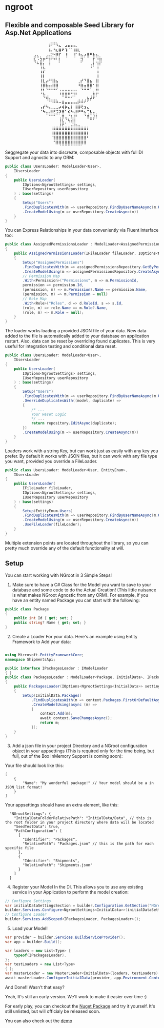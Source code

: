 # ngroot
## Flexible and composable Seed Library for Asp.Net Applications

⠀⠀⠀⠀⠀⠀⠀⠀⠀⠀⠀⠀⠀⠀⡾⠛⠳⣄⠀⣠⣤⣤⣄⠀⠀⠀⠀⠀⠀⠀⠀⠀⠀⠀⠀⠀⠀⠀⠀⠀
⠀⠀⠀⠀⠀⠀⠀⠀⠀⠀⠀⠀⠀⠀⣧⠘⣆⣿⠟⢹⠈⠁⣿⣇⠀⠀⠀⠀⠀⠀⠀⠀⠀⠀⠀⠀⠀⠀⠀⠀
⠀⠀⠀⠀⠀⠀⠀⠀⠀⣠⣄⡀⠀⣠⣬⡓⡿⡏⠀⢸⠀⠀⡏⠸⣦⡴⣿⠛⣷⣦⡀⠀⠀⠀⠀⠀⠀⠀⠀⠀
⠀⠀⠀⠀⠀⠀⠀⠀⠀⢧⡐⣽⠟⠉⡟⠙⠃⡇⠀⠀⠀⠀⠀⠀⡽⠀⠀⠀⡏⣘⣿⠀⠀⠀⠀⠀⠀⠀⠀⠀
⠀⠀⠀⠀⠀⠀⠀⠀⠀⠀⠉⢻⡇⠀⠃⠀⠀⠀⠀⠀⠀⠀⠀⠀⠀⠀⠀⢰⠇⢸⠃⠀⠀⠀⠀⠀⠀⠀⠀⠀
⠀⠀⠀⠀⠀⠀⠀⠀⠀⠀⠀⢸⡟⠀⠀⠀⠀⠀⠀⠀⠀⠀⠀⠀⠀⠀⠀⠀⠀⢸⠀⠀⠀⠀⠀⠀⠀⠀⠀⠀
⠀⠀⠀⠀⠀⠀⠀⠀⠀⠀⠀⢸⡇⠀⠀⠀⠀⠀⠀⠀⠀⠀⠀⠀⠀⠀⠀⠀⠀⢸⠀⠀⠀⠀⠀⠀⠀⠀⠀⠀
⠀⠀⠀⠀⠀⠀⠀⠀⠀⠀⠀⢸⣇⡴⠛⣿⣦⠀⠀⠀⠀⠀⠀⢀⡞⠙⣿⣦⠀⣿⠀⠀⠀⠀⠀⠀⠀⠀⠀⠀
⠀⠀⠀⠀⠀⠀⠀⠀⠀⠀⠀⢸⡿⣷⣶⣿⣿⠀⠀⠀⠀⠀⠀⠘⣿⣶⣿⡿⠁⣿⠀⠀⠀⠀⠀⠀⠀⠀⠀⠀
⠀⠀⠀⠀⠀⠀⠀⠀⠀⠀⠀⢸⡇⠈⠉⠉⠁⢰⣶⣶⣶⣶⣶⠀⠈⠉⠉⠀⣄⣿⠀⠀⠀⠀⠀⠀⠀⠀⠀⠀
⠀⠀⠀⠀⠀⠀⠀⠀⠀⠀⠀⠀⠻⣴⡀⠀⠀⠈⠛⠿⠭⠔⠋⠀⠀⠀⣄⣰⡿⠃⠀⠀⠀⠀⠀⠀⠀⠀⠀⠀
⠀⠀⠀⠀⠀⠀⠀⠀⠀⠀⠀⠀⠀⠈⠛⠿⠷⠤⣶⣤⣤⣤⣤⡾⠾⠞⠋⠁⠀⠀⠀⠀⠀⠀⠀⠀⠀⠀⠀⠀
⠀⠀⠀⠀⠀⠀⠀⠀⠀⠀⠀⢠⡞⠳⣄⣀⣀⡴⢾⡷⣄⡇⢸⣿⢟⣲⣄⠀⠀⠀⠀⠀⠀⠀⠀⠀⠀⠀⠀⠀
⠀⠀⠀⠀⠀⠀⠀⠀⠀⠀⠀⠈⠳⣤⣼⣟⣩⡽⣿⠁⢮⠳⣼⠟⠛⣦⢉⣧⣤⡀⠀⠀⠀⠀⠀⠀⠀⠀⠀⠀
⠀⠀⠀⠀⠀⠀⠀⠀⠀⠀⠀⠀⠀⠀⠉⠉⠀⢠⡿⢤⡈⢧⡟⠀⠀⠈⠿⣤⡼⠇⠀⠀⠀⠀⠀⠀⠀⠀⠀⠀
⠀⠀⠀⠀⠀⠀⠀⠀⠀⠀⠀⠀⠀⠀⠀⠀⠀⢸⣷⠄⠙⠻⣇⠀⠀⠀⠀⠀⠀⠀⠀⠀⠀⠀⠀⠀⠀⠀⠀⠀
⠀⠀⠀⠀⠀⠀⠀⠀⠀⠀⠀⠀⠀⠀⠀⣶⣶⣾⣷⣶⣶⣿⣿⣿⣶⣶⡆⠀⠀⠀⠀⠀⠀⠀⠀⠀⠀⠀⠀⠀
⠀⠀⠀⠀⠀⠀⠀⠀⠀⠀⠀⠀⠀⠀⠀⣿⣿⣿⣿⣿⣿⣿⣿⣿⣿⣿⡇⠀⠀⠀⠀⠀⠀⠀⠀⠀⠀⠀⠀⠀
⠀⠀⠀⠀⠀⠀⠀⠀⠀⠀⠀⠀⠀⠀⠀⢹⣿⣿⣿⣿⣿⣿⣿⣿⣿⣿⠃⠀⠀⠀⠀⠀⠀⠀⠀⠀⠀⠀⠀⠀
⠀⠀⠀⠀⠀⠀⠀⠀⠀⠀⠀⠀⠀⠀⠀⠈⠿⢿⣿⣿⣿⣿⣿⣿⡿⠿⠀⠀⠀⠀⠀⠀⠀⠀⠀⠀⠀⠀⠀⠀


Seggregate your data into discreate, composable objects with full DI Support and agnostic to any ORM:

```C#
public class UsersLoader: ModelLoader<User>,
    IUsersLoader
{
    public UsersLoader(
        IOptions<NgrootSettings> settings,
        IUserRepository userRepository
    ) : base(settings)
    {
        Setup("Users")
        .FindDuplicatesWith(m => userRepository.FindByUserNameAsync(m.UserName))
        .CreateModelUsing(m => userRepository.CreateAsync(m))
    }
}
```

You can Express Relationships in your data conveniently via Fluent Interface too:
```C#
public class AssignedPermissionsLoader : ModelLoader<AssignedPermission>
{
    public AssignedPermissionsLoader(IFileLoader fileLoader, IOptions<NgrootSettings> settings, IAssignedPermissionsRepository assignedPermissionsRepository) : base(settings)
    {
        Setup("AssignedPermissions")
        .FindDuplicatesWith(m => assignedPermissionsRepository.GetByPermissionAndRoleAsync(m.PermissionId, m.RoleId))
        .CreateModelUsing(m => assignedPermissionsRepository.CreateAsync(m))
        // Permission Map
        .With<Permission>("Permissions", m => m.PermissionId,
        permission => permission.Id,
        (permission, m) => m.Permission?.Name == permission.Name,
        (permission, m) => m.Permission = null)
        // Role Map
        .With<Role>("Roles", d => d.RoleId, s => s.Id,
        (role, m) => role.Name == m.Role?.Name,
        (role, m) => m.Role = null);
    }
}
```

The loader works loading a provided JSON file of your data. New data added to the file is automatically added to your database on application restart. Also, data can be reset by overriding found duplicates. This is very useful for integration testing and conditional data reset.


```C#
public class UsersLoader: ModelLoader<User>,
    IUsersLoader
{
    public UsersLoader(
        IOptions<NgrootSettings> settings,
        IUserRepository userRepository
    ) : base(settings)
    {
        Setup("Users")
        .FindDuplicatesWith(m => userRepository.FindByUserNameAsync(m.UserName))
        .OverrideDuplicatesWith((model, duplicate) =>
        {
            /* ...
            Your Reset Logic
            */ ...
            return repository.EditAsync(duplicate);
        })
        .CreateModelUsing(m => userRepository.CreateAsync(m))
    }
}
```

Loaders work with a string Key, but can work just as easily with any key you prefer. By default it works with JSON files, but it can work with any file type you want, provided you override a FileLoader.

```C#
public class UsersLoader: ModelLoader<User, EntityEnum>,
    IUsersLoader
{
    public UsersLoader(
        IFileLoader fileLoader,
        IOptions<NgrootSettings> settings,
        IUserRepository userRepository
    ) : base(settings)
    {
        Setup(EntityEnum.Users)
        .FindDuplicatesWith(m => userRepository.FindByUserNameAsync(m.UserName))
        .CreateModelUsing(m => userRepository.CreateAsync(m))
        .UseFileLoader(fileLoader);
    }
}
```

Multiple extension points are located throughout the library, so you can pretty much override any of the default functionality at will.

## Setup

You can start working with NGroot in 3 Simple Steps!


1. Make sure to have a C# Class for the Model you want to save to your database and some code to do the Actual Creation! (This little nuisance is what makes NGroot Agnostic from any ORM). For example, if you have an entity named Package you can start with the following:

```C#
public class Package
{
    public int Id { get; set; }
    public string? Name { get; set; }
}
```

2. Create a Loader For your data. Here's an example using Entity Framework to Add your data:
```C#

using Microsoft.EntityFrameworkCore;
namespace ShipmentsApi;

public interface IPackagesLoader : IModelLoader
{ }
public class PackagesLoader : ModelLoader<Package, InitialData>, IPackagesLoader
{
    public PackagesLoader(IOptions<NgrootSettings<InitialData>> settings, ShipmentsContext context) : base(settings)
    {
        Setup(InitialData.Packages)
            .FindDuplicatesWith(m => context.Packages.FirstOrDefaultAsync(pck => pck.Name == m.Name))
            .CreateModelUsing(async (m) =>
            {
                context.Add(m);
                await context.SaveChangesAsync();
                return m;
            });
    }
}
```

3. Add a json file in your project Directory and a NGroot configuration object in your appsettings (This is required only for the time being, but full, out of the Box InMemory Support is coming soon):

Your file should look like this:
```jsonc
[
    {
        "Name": "My wonderful package!" // Your model should be a in JSON list format!
    }
]
```
Your appsettings should have an extra element, like this:

```jsonc
  "NGrootSettings": {
    "InitialDataFolderRelativePath": "InitialData/Data", // this is the root folder in your project directory where data will be located
    "SeedTestData": true,
    "PathConfiguration": [
      {
        "Identifier": "Packages",
        "RelativePath": "Packages.json" // this is the path for each specific file
      },
      {
        "Identifier": "Shipments",
        "RelativePath": "Shipments.json"
      }
    ]
  }
```

4. Register your Model In the DI. This allows you to use any existing service in your Application to perform the model creation:
```C#
// Configure Settings
var initialDataSettingsSection = builder.Configuration.GetSection("NGrootSettings");
builder.Services.Configure<NgrootSettings<InitialData>>(initialDataSettingsSection);
// Configure Loader
builder.Services.AddScoped<IPackagesLoader, PackagesLoader>();
```

5. Load your Model! 
```C#
var provider = builder.Services.BuildServiceProvider();
var app = builder.Build();

var loaders = new List<Type> {
    typeof(IPackagesLoader),
};
var testLoaders = new List<Type>
{ };
var masterLoader = new MasterLoader<InitialData>(loaders, testLoaders);
await masterLoader.ConfigureInitialData(provider, app.Environment.ContentRootPath);

```

And Done!! Wasn't that easy? 

Yeah, It's still an early version. We'll work to make it easier over time :)

For early play, you can checkout the [Nuget Package](https://www.nuget.org/packages/NGroot/) and try it yourself. It's still unlisted, but will officialy be released soon.

You can also check out the [demo](https://github.com/carbonell/Shippings-Demo)
